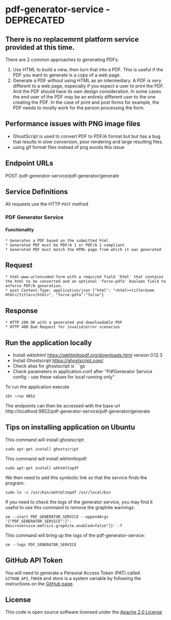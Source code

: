# pdf-generator-service - DEPRECATED

## There is no replacemrnt platform service provided at this time.

There are 2 common approaches to generating PDFs:
1. Use HTML to build a view, then turn that into a PDF. This is useful if the PDF you want to generate is a copy of a web page.
2. Generate a PDF without using HTML as an intermediary. A PDF is very different to a web page, especially if you expect a user to print the PDF. And the PDF should have its own design consideration. In some cases the end user of the PDF may be an entirely different user to the one creating the PDF. In the case of print and post forms for example, the PDF needs to mostly work for the person processing the form.

## Performance issues with PNG image files

* GhostScript is used to convert PDF to PDF/A format but but has a bug that results in slow conversion, poor rendering and large resulting files.
* using gif format files instead of png avoids this issue

## Endpoint URLs

POST /pdf-generator-service/pdf-generator/generate

## Service Definitions    

All requests use the HTTP `POST` method  

### PDF Generator Service

#### Functionality

	* Generates a PDF based on the submitted html
	* Generated PDF must be PDF/A 1 or PDF/A 2 compliant
	* Generated PDF must match the HTML page from which it was generated

## Request
	* html-www-urlencoded-form with a required field 'html' that contains the html to be converted and an optional 'force-pdfa' boolean field to enforce PDF/A generation.
	* post Content-Type: application/json {"html": "<html><title>Some Html</title></html>", "force-pdfa":"false"}

## Response
	* HTTP 200 OK with a generated and downloadable PDF
	* HTTP 400 Bad Request for invalid/error scenarios

## Run the application locally

* Install wktohtml https://wkhtmltopdf.org/downloads.html version 0.12.3
* Install Ghostscript https://ghostscript.com/
* Check alias for ghostscript is ```gs
* Check parameters in application.conf after "PdfGenerator Service config - use these values for local running only"

To run the application execute

```
sbt ~run 9852
```

The endpoints can then be accessed with the base url http://localhost:9852/pdf-generator-service/pdf-generator/generate

## Tips on installing application on Ubuntu

This command will install ghostscript:
```
sudo apt-get install ghostscript
```
This command will install wkhtmltopdf:
```
sudo apt-get install wkhtmltopdf
```
We then need to add this symbolic link so that the service finds the program:
```
sudo ln -s /usr/bin/wkhtmltopdf /usr/local/bin
```
If you need to check the logs of the generator service, you may find it useful to use this command to remove the graphite warnings:

```
sm --start PDF_GENERATOR_SERVICE --appendArgs '{"PDF_GENERATOR_SERVICE":["-Dmicroservice.metrics.graphite.enabled=false"]}' -f
```
This command will bring up the logs of the pdf-generator-service:
```
sm --logs PDF_GENERATOR_SERVICE
```

## GitHub API Token

You will need to generate a Personal Access Token (PAT) called `GITHUB_API_TOKEN` and store is a system variable by 
following the instructions on the [GitHub page](https://docs.github.com/en/github/authenticating-to-github/creating-a-personal-access-token).

## License    

This code is open source software licensed under the [Apache 2.0 License]("http://www.apache.org/licenses/LICENSE-2.0.html")
